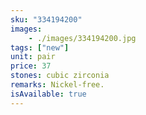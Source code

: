 ```yaml
---
sku: "334194200"
images:
    - ./images/334194200.jpg
tags: ["new"]
unit: pair
price: 37
stones: cubic zirconia
remarks: Nickel-free.
isAvailable: true
---
```

